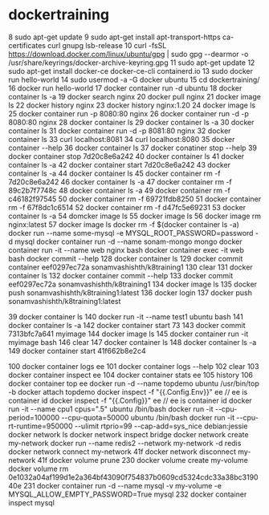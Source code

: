 # dockertraining
 8  sudo apt-get update
    9  sudo apt-get install apt-transport-https ca-certificates curl gnupg lsb-release
   10  curl -fsSL https://download.docker.com/linux/ubuntu/gpg | sudo gpg --dearmor -o /usr/share/keyrings/docker-archive-keyring.gpg
   11  sudo apt-get update
   12  sudo apt-get install docker-ce docker-ce-cli containerd.io
   13  sudo docker run hello-world
   14  sudo usermod -a -G docker ubuntu
   15  cd dockertraining/
   16  docker run hello-world
   17  docker container run -d ubuntu
   18  docker container  ls -a
   19  docker search nginx
   20  docker pull nginx
   21  docker image ls
   22  docker history nginx
   23  docker history nginx:1.20
   24  docker image ls
   25  docker container run -p 8080:80 nginx 
   26  docker container run -d -p 8080:80 nginx
   28  docker container ls
   29  docker container ls -a
   30  docker container ls
   31  docker container run -d -p 8081:80 nginx 
   32  docker container ls
   33  curl localhost:8081
   34  curl localhost:8080
   35  docker container --help
   36  docker container ls
   37  docker conatiner stop --help
   39  docker container stop 7d20c8e6a242
   40  docker container ls
   41  docker container ls -a
   42  docker container start 7d20c8e6a242
   43  docker container ls -a
   44  docker container ls 
   45  docker container rm -f 7d20c8e6a242
   46  docker container ls -a
   47  docker container rm -f 89c2b7f7748c
   48  docker container ls -a
   49  docker container rm -f c46182f97545
   50  docker container rm -f 69721fdb8250
   51  docker container rm -f 67f8dc1c6514
   52  docker container rm -f d47fc5e69231
   53  docker container ls -a
   54  domcker image ls
   55  docker image ls
   56  docker image rm nginx:latest 
   57  docker image ls 
   docker rm -f $(docker container ls -a)
   docker run --name some-mysql -e MYSQL_ROOT_PASSWORD=password -d mysql
   docker container run -d --name sonam-mongo mongo
   docker container run -it --name web nginx bash
   docker container exec -it web bash
docker commit --help
  128  docker container ls
  129  docker commit container eef0297ec72a sonamvashishth/k8training1
  130  clear
  131  docker container ls
  132  docker container commit --help
  133  docker commit eef0297ec72a sonamvashishth/k8training1
  134  docker image ls
  135  docker push sonamvashishth/k8training1:latest
  136  docker login
  137  docker push sonamvashishth/k8training1:latest

  39 docker container ls
140 docker run -it --name test1 ubuntu bash
141 docker container ls -a
142 docker container start 73
143 docker commit 7313bfc7a641 myimage
144 docker image ls
145 docker container run -it myimage bash
146 clear
147 docker container ls
148 docker container ls -a
149 docker container start 41f662b8e2c4

100  docker container logs ee
  101  docker container logs --help
  102  clear
  103  docker container inspect ee
  104  docker container stats ee
  105  history
  106  docker container top ee
  docker run -d --name topdemo ubuntu /usr/bin/top -b
  docker attach topdemo
  docker inspect -f "{{.Config.Env}}" ee // ee is container id
  docker inspect -f "{{.Config}}" ee // ee is container id
  docker run -it --name cpu1 cpus=".5" ubuntu /bin/bash
docker run -it --cpu-period=100000 --cpu-quota=50000 ubuntu /bin/bash
docker run -it --cpu-rt-runtime=950000 --ulimit rtprio=99 --cap-add=sys_nice  debian:jessie
docker network ls
docker network inspect bridge
docker network create my-network
docker run --name redis2 --network my-network -d redis
docker network connect my-network 41f
docker network disconnect my-network 41f
docker volume prune
 230  docker volume create my-volume
 docker volume rm 0e1032a04af199d1e2a364bf43090f754837b0609cd5324cdc33a38bc319040e
  231  docker container run -d --name mysql -v my-volume -e MYSQL_ALLOW_EMPTY_PASSWORD=True mysql
  232  docker container inspect mysql